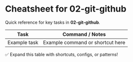 # Cheatsheet for 02-git-github

Quick reference for key tasks in **02-git-github**.

| Task            | Command / Notes                         |
|-----------------|----------------------------------------|
| Example task    | Example command or shortcut here        |

✅ Expand this table with shortcuts, configs, or patterns!
